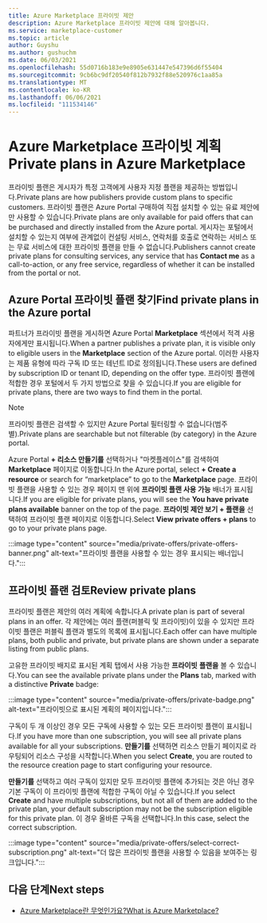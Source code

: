 ```yaml
---
title: Azure Marketplace 프라이빗 제안
description: Azure Marketplace 프라이빗 제안에 대해 알아봅니다.
ms.service: marketplace-customer
ms.topic: article
author: Guyshu
ms.author: gushuchm
ms.date: 06/03/2021
ms.openlocfilehash: 55d0716b183e9e8905e631447e547396d6f55404
ms.sourcegitcommit: 9cb6bc9df20540f812b7932f88e520976c1aa85a
ms.translationtype: MT
ms.contentlocale: ko-KR
ms.lasthandoff: 06/06/2021
ms.locfileid: "111534146"
---
```

# <a name="private-plans-in-azure-marketplace"></a><span data-ttu-id="eaec5-103">Azure Marketplace 프라이빗 계획</span><span class="sxs-lookup"><span data-stu-id="eaec5-103">Private plans in Azure Marketplace</span></span>

<span data-ttu-id="eaec5-104">프라이빗 플랜은 게시자가 특정 고객에게 사용자 지정 플랜을 제공하는 방법입니다.</span><span class="sxs-lookup"><span data-stu-id="eaec5-104">Private plans are how publishers provide custom plans to specific customers.</span></span> <span data-ttu-id="eaec5-105">프라이빗 플랜은 Azure Portal 구매하여 직접 설치할 수 있는 유료 제안에만 사용할 수 있습니다.</span><span class="sxs-lookup"><span data-stu-id="eaec5-105">Private plans are only available for paid offers that can be purchased and directly installed from the Azure portal.</span></span> <span data-ttu-id="eaec5-106">게시자는 포털에서 설치할 수 있는지 여부에 관계없이  컨설팅 서비스, 연락처를 호출로 연락하는 서비스 또는 무료 서비스에 대한 프라이빗 플랜을 만들 수 없습니다.</span><span class="sxs-lookup"><span data-stu-id="eaec5-106">Publishers cannot create private plans for consulting services, any service that has **Contact me** as a call-to-action, or any free service, regardless of whether it can be installed from the portal or not.</span></span>

## <a name="find-private-plans-in-the-azure-portal"></a><span data-ttu-id="eaec5-107">Azure Portal 프라이빗 플랜 찾기</span><span class="sxs-lookup"><span data-stu-id="eaec5-107">Find private plans in the Azure portal</span></span>

<span data-ttu-id="eaec5-108">파트너가 프라이빗 플랜을 게시하면 Azure Portal **Marketplace** 섹션에서 적격 사용자에게만 표시됩니다.</span><span class="sxs-lookup"><span data-stu-id="eaec5-108">When a partner publishes a private plan, it is visible only to eligible users in the **Marketplace** section of the Azure portal.</span></span> <span data-ttu-id="eaec5-109">이러한 사용자는 제품 유형에 따라 구독 ID 또는 테넌트 ID로 정의됩니다.</span><span class="sxs-lookup"><span data-stu-id="eaec5-109">These users are defined by subscription ID or tenant ID, depending on the offer type.</span></span> <span data-ttu-id="eaec5-110">프라이빗 플랜에 적합한 경우 포털에서 두 가지 방법으로 찾을 수 있습니다.</span><span class="sxs-lookup"><span data-stu-id="eaec5-110">If you are eligible for private plans, there are two ways to find them in the portal.</span></span>

> [!NOTE]
> <span data-ttu-id="eaec5-111">프라이빗 플랜은 검색할 수 있지만 Azure Portal 필터링할 수 없습니다(범주별).</span><span class="sxs-lookup"><span data-stu-id="eaec5-111">Private plans are searchable but not filterable (by category) in the Azure portal.</span></span>

<span data-ttu-id="eaec5-112">Azure Portal **+ 리소스 만들기를** 선택하거나 "마켓플레이스"를 검색하여 **Marketplace** 페이지로 이동합니다.</span><span class="sxs-lookup"><span data-stu-id="eaec5-112">In the Azure portal, select **+ Create a resource** or search for “marketplace” to go to the **Marketplace** page.</span></span> <span data-ttu-id="eaec5-113">프라이빗 플랜을 사용할 수 있는 경우 페이지 맨 위에 **프라이빗 플랜 사용 가능** 배너가 표시됩니다.</span><span class="sxs-lookup"><span data-stu-id="eaec5-113">If you are eligible for private plans, you will see the **You have private plans available** banner on the top of the page.</span></span> <span data-ttu-id="eaec5-114">**프라이빗 제안 보기 + 플랜을** 선택하여 프라이빗 플랜 페이지로 이동합니다.</span><span class="sxs-lookup"><span data-stu-id="eaec5-114">Select **View private offers + plans** to go to your private plans page.</span></span>

:::image type="content" source="media/private-offers/private-offers-banner.png" alt-text="프라이빗 플랜을 사용할 수 있는 경우 표시되는 배너입니다.":::

## <a name="review-private-plans"></a><span data-ttu-id="eaec5-116">프라이빗 플랜 검토</span><span class="sxs-lookup"><span data-stu-id="eaec5-116">Review private plans</span></span>

<span data-ttu-id="eaec5-117">프라이빗 플랜은 제안의 여러 계획에 속합니다.</span><span class="sxs-lookup"><span data-stu-id="eaec5-117">A private plan is part of several plans in an offer.</span></span> <span data-ttu-id="eaec5-118">각 제안에는 여러 플랜(퍼블릭 및 프라이빗)이 있을 수 있지만 프라이빗 플랜은 퍼블릭 플랜과 별도의 목록에 표시됩니다.</span><span class="sxs-lookup"><span data-stu-id="eaec5-118">Each offer can have multiple plans, both public and private, but private plans are shown under a separate listing from public plans.</span></span>

<span data-ttu-id="eaec5-119">고유한 프라이빗 배지로 표시된 계획 탭에서 사용 가능한 **프라이빗** **플랜을** 볼 수 있습니다.</span><span class="sxs-lookup"><span data-stu-id="eaec5-119">You can see the available private plans under the **Plans** tab, marked with a distinctive **Private** badge:</span></span>

:::image type="content" source="media/private-offers/private-badge.png" alt-text="프라이빗으로 표시된 계획의 페이지입니다.":::

<span data-ttu-id="eaec5-121">구독이 두 개 이상인 경우 모든 구독에 사용할 수 있는 모든 프라이빗 플랜이 표시됩니다.</span><span class="sxs-lookup"><span data-stu-id="eaec5-121">If you have more than one subscription, you will see all private plans available for all your subscriptions.</span></span> <span data-ttu-id="eaec5-122">**만들기를** 선택하면 리소스 만들기 페이지로 라우팅되어 리소스 구성을 시작합니다.</span><span class="sxs-lookup"><span data-stu-id="eaec5-122">When you select **Create**, you are routed to the resource creation page to start configuring your resource.</span></span>

<span data-ttu-id="eaec5-123">**만들기를** 선택하고 여러 구독이 있지만 모두 프라이빗 플랜에 추가되는 것은 아닌 경우 기본 구독이 이 프라이빗 플랜에 적합한 구독이 아닐 수 있습니다.</span><span class="sxs-lookup"><span data-stu-id="eaec5-123">If you select **Create** and have multiple subscriptions, but not all of them are added to the private plan, your default subscription may not be the subscription eligible for this private plan.</span></span> <span data-ttu-id="eaec5-124">이 경우 올바른 구독을 선택합니다.</span><span class="sxs-lookup"><span data-stu-id="eaec5-124">In this case, select the correct subscription.</span></span>

:::image type="content" source="media/private-offers/select-correct-subscription.png" alt-text="더 많은 프라이빗 플랜을 사용할 수 있음을 보여주는 링크입니다.":::

## <a name="next-steps"></a><span data-ttu-id="eaec5-126">다음 단계</span><span class="sxs-lookup"><span data-stu-id="eaec5-126">Next steps</span></span>

- [<span data-ttu-id="eaec5-127">Azure Marketplace란 무엇인가요?</span><span class="sxs-lookup"><span data-stu-id="eaec5-127">What is Azure Marketplace?</span></span>](azure-marketplace-overview.md)
